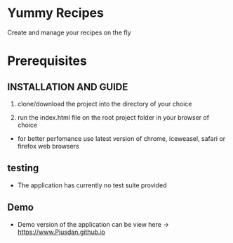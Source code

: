 # Yummy Recipes 

Create and manage your recipes on the fly

# Prerequisites

## INSTALLATION AND GUIDE

1. clone/download the project into the directory of your choice

2. run the index.html file on the root project folder in your browser of choice
* for better perfomance use latest version of chrome, iceweasel, safari or firefox web browsers

## testing
* The application has currently no test suite provided

## Demo
* Demo version of the application can be view here -> https://www.Piusdan.github.io
